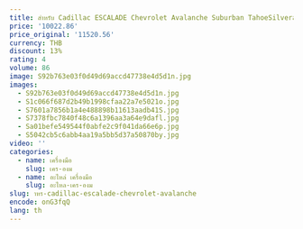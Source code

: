```yaml
---
title: สําหรับ Cadillac ESCALADE Chevrolet Avalanche Suburban TahoeSilveradoGMCSierra ด้านหน้าโช้คอัพไฟฟ้า Core พร้อมโฆษณา
price: '10022.86'
price_original: '11520.56'
currency: THB
discount: 13%
rating: 4
volume: 86
image: S92b763e03f0d49d69accd47738e4d5d1n.jpg
images:
  - S92b763e03f0d49d69accd47738e4d5d1n.jpg
  - S1c066f687d2b49b1998cfaa22a7e5021o.jpg
  - S7601a7856b1a4e488898b11613aadb41S.jpg
  - S7378fbc7840f48c6a1396aa3a64e9dafl.jpg
  - Sa01befe549544f0abfe2c9f041da66e6p.jpg
  - S5042cb5c6abb4aa19a5bb5d37a50870by.jpg
video: ''
categories:
  - name: เครื่องมือ
    slug: เคร-องม
  - name: อะไหล่ เครื่องมือ
    slug: อะไหล-เคร-องม
slug: าหร-cadillac-escalade-chevrolet-avalanche
encode: onG3fqQ
lang: th
---
```

  
